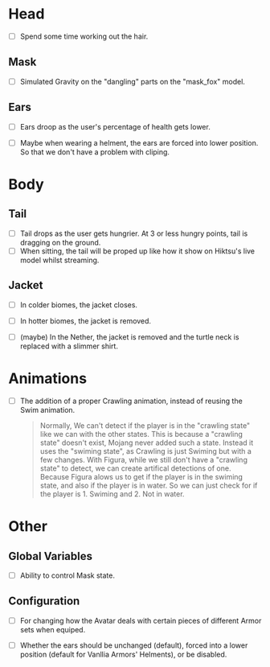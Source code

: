 # Head
- [ ] Spend some time working out the hair.

## Mask
- [ ] Simulated Gravity on the "dangling" parts on the "mask_fox" model.

## Ears
- [ ] Ears droop as the user's percentage of health gets lower.
- [ ] Maybe when wearing a helment, the ears are forced into lower position. So that we don't have a problem with cliping.


# Body

## Tail
- [ ] Tail drops as the user gets hungrier. At 3 or less hungry points, tail is dragging on the ground.
- [ ] When sitting, the tail will be proped up like how it show on Hiktsu's live model whilst streaming.

## Jacket
- [ ] In colder biomes, the jacket closes.
- [ ] In hotter biomes, the jacket is removed.
- [ ] \(maybe) In the Nether, the jacket is removed and the turtle neck is replaced with a slimmer shirt.


# Animations
- [ ] The addition of a proper Crawling animation, instead of reusing the Swim animation. 
	> Normally, We can't detect if the player is in the "crawling state" like we can with the other states. This is because a "crawling state" doesn't exist, Mojang never added such a state. Instead it uses the "swiming state", as Crawling is just Swiming but with a few changes.
	> With Figura, while we still don't have a "crawling state" to detect, we can create artifical detections of one. Because Figura alows us to get if the player is in the swiming state, and also if the player is in water. So we can just check for if the player is 1. Swiming and 2. Not in water.


# Other

## Global Variables
- [ ] Ability to control Mask state.

## Configuration
- [ ] For changing how the Avatar deals with certain pieces of different Armor sets when equiped.
- [ ] Whether the ears should be unchanged (default), forced into a lower position (default for Vanllia Armors' Helments), or be disabled.
	
